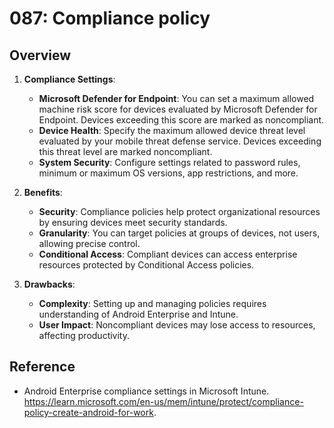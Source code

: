 # 087: Compliance policy

## Overview

1. **Compliance Settings**:
   - **Microsoft Defender for Endpoint**: You can set a maximum allowed machine risk score for devices evaluated by Microsoft Defender for Endpoint. Devices exceeding this score are marked as noncompliant.
   - **Device Health**: Specify the maximum allowed device threat level evaluated by your mobile threat defense service. Devices exceeding this threat level are marked noncompliant.
   - **System Security**: Configure settings related to password rules, minimum or maximum OS versions, app restrictions, and more.

2. **Benefits**:
   - **Security**: Compliance policies help protect organizational resources by ensuring devices meet security standards.
   - **Granularity**: You can target policies at groups of devices, not users, allowing precise control.
   - **Conditional Access**: Compliant devices can access enterprise resources protected by Conditional Access policies.

3. **Drawbacks**:
   - **Complexity**: Setting up and managing policies requires understanding of Android Enterprise and Intune.
   - **User Impact**: Noncompliant devices may lose access to resources, affecting productivity.


## Reference

* Android Enterprise compliance settings in Microsoft Intune. https://learn.microsoft.com/en-us/mem/intune/protect/compliance-policy-create-android-for-work.
  

